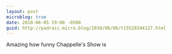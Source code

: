 ```yaml
---
layout: post
microblog: true
date: 2010-06-05 19:00 -0500
guid: http://padraic.micro.blog/2010/06/06/t15528344127.html
---
```

Amazing how funny Chappelle's Show is
